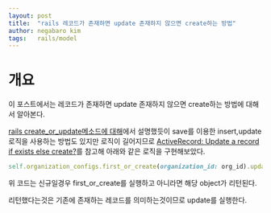 ```yaml
---
layout: post
title:  "rails 레코드가 존재하면 update 존재하지 않으면 create하는 방법"
author: negabaro kim
tags:	rails/model
---
```


# 개요

이 포스트에서는 레코드가 존재하면 update 존재하지 않으면 create하는 방법에 대해서 알아본다.

[rails create_or_update메소드에 대해]에서 설명했듯이 save를 이용한 insert,update로직을 사용하는 방법도 있지만
로직이 길어지므로 [ActiveRecord: Update a record if exists else create?]를 참고해 아래와 같은 로직을 구현해보았다.


```ruby
self.organization_configs.first_or_create(organization_id: org_id).update(organization_id: org_id, user_approve_status: 0)
```

위 코드는 신규일경우 first_or_create를 실행하고 아니라면 해당 object가 리턴된다.

리턴했다는것은 기존에 존재하는 레코드를 의미하는것이므로 update를 실행한다.



[ActiveRecord: Update a record if exists else create?]: https://stackoverflow.com/questions/14599113/activerecord-update-a-record-if-exists-else-create/25497490

[rails create_or_update메소드에 대해]: https://negabaro.github.io/archive/rails-create_or_update-in-save-method